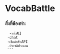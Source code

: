 # VocabBattle
### สิ่งที่ต้องทำ:
   ```
     -หน้าUI
    -chat
    -เช็คคำศัพAPI
    -ประวัติท้ายเกม
    ```

